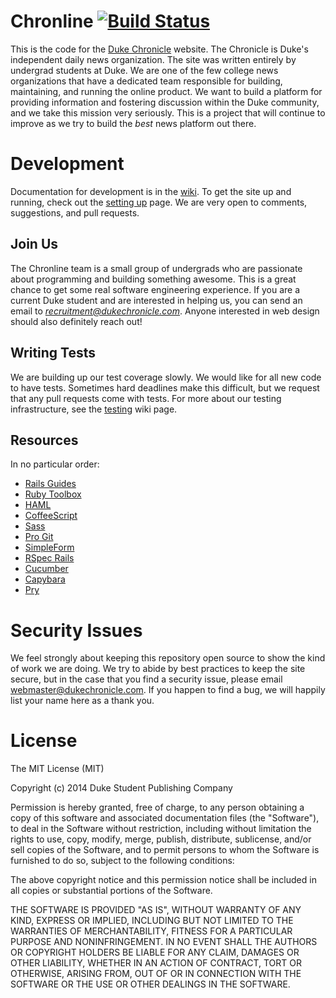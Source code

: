 Chronline [![Build Status](https://travis-ci.org/dukechronicle/chronline.svg?branch=master)](https://travis-ci.org/dukechronicle/chronline)
=========

This is the code for the [Duke Chronicle](http://www.dukechronicle.com) website. The Chronicle is Duke's independent daily news organization. The site was written entirely by undergrad students at Duke. We are one of the few college news organizations that have a dedicated team responsible for building, maintaining, and running the online product. We want to build a platform for providing information and fostering discussion within the Duke community, and we take this mission very seriously. This is a project that will continue to improve as we try to build the *best* news platform out there.

Development
=============

Documentation for development is in the [wiki](https://github.com/dukechronicle/chronline/wiki). To get the site up and running, check out the [setting up](https://github.com/dukechronicle/chronline/wiki/Setting-Up) page. We are very open to comments, suggestions, and pull requests.

Join Us
-------

The Chronline team is a small group of undergrads who are passionate about programming and building something awesome. This is a great chance to get some real software engineering experience. If you are a current Duke student and are interested in helping us, you can send an email to [*recruitment@dukechronicle.com*](mailto:recruitment@dukechronicle.com). Anyone interested in web design should also definitely reach out!

Writing Tests
-------------

We are building up our test coverage slowly. We would like for all new code to have tests. Sometimes hard deadlines make this difficult, but we request that any pull requests come with tests. For more about our testing infrastructure, see the [testing](https://github.com/dukechronicle/chronline/wiki/Testing) wiki page.

Resources
---------

In no particular order:

 - [Rails Guides](http://guides.rubyonrails.org/)
 - [Ruby Toolbox](https://www.ruby-toolbox.com/)
 - [HAML](http://haml.info/)
 - [CoffeeScript](http://coffeescript.org/)
 - [Sass](http://sass-lang.com/)
 - [Pro Git](http://git-scm.com/book)
 - [SimpleForm](http://simple-form.plataformatec.com.br/)
 - [RSpec Rails](https://www.relishapp.com/rspec/rspec-rails/docs)
 - [Cucumber](https://www.relishapp.com/cucumber/cucumber/docs)
 - [Capybara](http://jnicklas.github.com/capybara/)
 - [Pry](http://pryrepl.org/)

Security Issues
===============

We feel strongly about keeping this repository open source to show the kind of work we are doing. We try to abide by best practices to keep the site secure, but in the case that you find a security issue, please email [webmaster@dukechronicle.com](mailto:webmaster@dukechronicle.com). If you happen to find a bug, we will happily list your name here as a thank you.

License
=======

The MIT License (MIT)

Copyright (c) 2014 Duke Student Publishing Company

Permission is hereby granted, free of charge, to any person obtaining a copy
of this software and associated documentation files (the "Software"), to deal
in the Software without restriction, including without limitation the rights
to use, copy, modify, merge, publish, distribute, sublicense, and/or sell
copies of the Software, and to permit persons to whom the Software is
furnished to do so, subject to the following conditions:

The above copyright notice and this permission notice shall be included in
all copies or substantial portions of the Software.

THE SOFTWARE IS PROVIDED "AS IS", WITHOUT WARRANTY OF ANY KIND, EXPRESS OR
IMPLIED, INCLUDING BUT NOT LIMITED TO THE WARRANTIES OF MERCHANTABILITY,
FITNESS FOR A PARTICULAR PURPOSE AND NONINFRINGEMENT. IN NO EVENT SHALL THE
AUTHORS OR COPYRIGHT HOLDERS BE LIABLE FOR ANY CLAIM, DAMAGES OR OTHER
LIABILITY, WHETHER IN AN ACTION OF CONTRACT, TORT OR OTHERWISE, ARISING FROM,
OUT OF OR IN CONNECTION WITH THE SOFTWARE OR THE USE OR OTHER DEALINGS IN
THE SOFTWARE.
